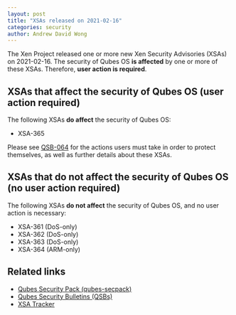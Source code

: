 ```yaml
---
layout: post
title: "XSAs released on 2021-02-16"
categories: security
author: Andrew David Wong
---
```


The Xen Project released one or more new Xen Security Advisories (XSAs) on 2021-02-16.
The security of Qubes OS **is affected** by one or more of these XSAs.
Therefore, **user action is required**.


XSAs that affect the security of Qubes OS (user action required)
----------------------------------------------------------------

The following XSAs **do affect** the security of Qubes OS:

 - XSA-365

Please see [QSB-064](/news/2021/02/17/qsb-064/) for the actions users must take in order to protect themselves, as well as further details about these XSAs.


XSAs that do not affect the security of Qubes OS (no user action required)
--------------------------------------------------------------------------

The following XSAs **do not affect** the security of Qubes OS, and no user action is necessary:

 - XSA-361 (DoS-only)
 - XSA-362 (DoS-only)
 - XSA-363 (DoS-only)
 - XSA-364 (ARM-only)


Related links
-------------

 - [Qubes Security Pack (qubes-secpack)](/security/pack/)
 - [Qubes Security Bulletins (QSBs)](/security/qsb/)
 - [XSA Tracker](/security/xsa/)


